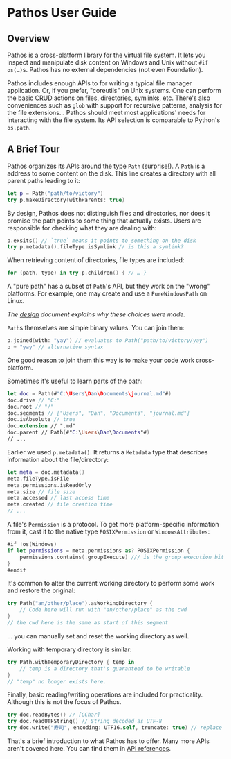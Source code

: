 # Pathos User Guide

## Overview

Pathos is a cross-platform library for the virtual file system. It lets you inspect and manipulate
disk content on Windows and Unix without `#if os(…)`s. Pathos has no external dependencies (not even
Foundation).

Pathos includes enough APIs to for writing a typical file manager application. Or, if you prefer,
"coreutils" on Unix systems. One can perform the basic [CRUD][] actions on files, directories,
symlinks, etc. There's also conveniences such as `glob` with support for recursive patterns,
analysis for the file extensions... Pathos should meet most applications' needs for interacting
with the file system. Its API selection is comparable to Python's `os.path`.

## A Brief Tour

Pathos organizes its APIs around the type `Path` (surprise!). A `Path` is a address to some content
on the disk. This line creates a directory with all parent paths leading to it:

```swift
let p = Path("path/to/victory")
try p.makeDirectory(withParents: true)
```

By design, Pathos does not distinguish files and directories, nor does it promise the path points
to some thing that actually exists. Users are responsible for checking what they are dealing with:

```swift
p.exsits() // `true` means it points to something on the disk
try p.metadata().fileType.isSymlink // is this a symlink?
```

When retrieving content of directories, file types are included:

```swift
for (path, type) in try p.children() { // … }
```

A "pure path" has a subset of `Path`'s API, but they work on the "wrong" platforms. For example, one
may create and use a `PureWindowsPath` on Linux.


*The [design][] document explains why these choices were made.*

`Path`s themselves are simple binary values. You can join them:

```swift
p.joined(with: "yay") // evaluates to Path("path/to/victory/yay")
p + "yay" // alternative syntax
```

One good reason to join them this way is to make your code work cross-platform.

Sometimes it's useful to learn parts of the path:

```swift
let doc = Path(#"C:\Users\Dan\Documents\journal.md"#)
doc.drive // "C:"
doc.root // "/"
doc.segments // ["Users", "Dan", "Documents", "journal.md"]
doc.isAbsolute // true
doc.extension // ".md"
doc.parent // Path(#"C:\Users\Dan\Documents"#)
// ...
```

Earlier we used `p.metadata()`. It returns a `Metadata` type that describes information about the
file/directory:

```swift
let meta = doc.metadata()
meta.fileType.isFile
meta.permissions.isReadOnly
meta.size // file size
meta.accessed // last access time
meta.created // file creation time
// ...
```

A file's `Permission` is a protocol. To get more platform-specific information from it, cast it
to the native type `POSIXPermission` or `WindowsAttributes`:

```swift
#if !os(Windows)
if let permissions = meta.permissions as? POSIXPermission {
    permissions.contains(.groupExecute) /// is the group execution bit on?
}
#endif
```

It's common to alter the current working directory to perform some work and restore the original:

```swift
try Path("an/other/place").asWorkingDirectory {
    // Code here will run with "an/other/place" as the cwd
}
// the cwd here is the same as start of this segment
```

… you can manually set and reset the working directory as well.

Working with temporary directory is similar:

```swift
try Path.withTemporaryDirectory { temp in
    // temp is a directory that's guaranteed to be writable
}
// "temp" no longer exists here.
```

Finally, basic reading/writing operations are included for practicality. Although this is not the
focus of Pathos.

```swift
try doc.readBytes() // [CChar]
try doc.readUTFString() // String decoded as UTF-8
try doc.write("寿司", encoding: UTF16.self, truncate: true) // replace the file with UTF-16 encoded string.
```

That's a brief introduction to what Pathos has to offer. Many more APIs aren't covered here. You
can find them in [API references][].

[CRUD]: https://en.wikipedia.org/wiki/Create,_read,_update_and_delete
[design]: design.md
[API references]: APIs/
